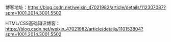 博客地址：https://blog.csdn.net/weixin_47021982/article/details/112307087?spm=1001.2014.3001.5502

HTML/CSS基础知识博客：https://blog.csdn.net/weixin_47021982/article/details/110153804?spm=1001.2014.3001.5502